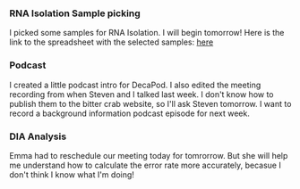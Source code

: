 ### RNA Isolation Sample picking

I picked some samples for RNA Isolation. I will begin tomorrow! Here is the link to the spreadsheet with the selected samples: [here](http://owl.fish.washington.edu/scaphapoda/grace/Crab-project/samples-for-RNA-isolation.xlsx)

### Podcast

I created a little podcast intro for DecaPod. I also edited the meeting recording from when Steven and I talked last week. I don't know how to publish them to the bitter crab website, so I'll ask Steven tomorrow. I want to record a background information podcast episode for next week. 

### DIA Analysis

Emma had to reschedule our meeting today for tomrorrow. But she will help me understand how to calculate the error rate more accurately, becasue I don't think I know what I'm doing!
